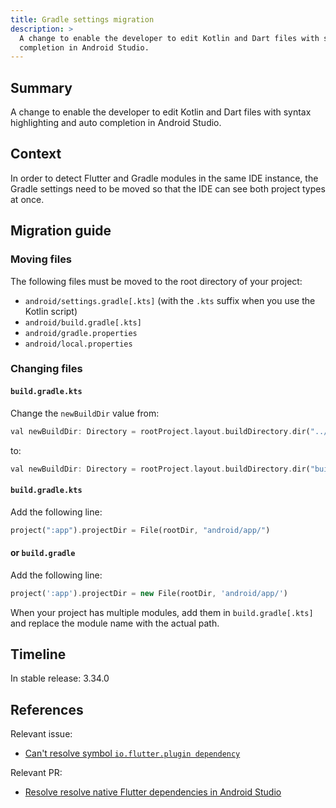 ```yaml
---
title: Gradle settings migration
description: >
  A change to enable the developer to edit Kotlin and Dart files with syntax highlighting and auto
  completion in Android Studio.
---
```


## Summary

A change to enable the developer to edit Kotlin and Dart files with syntax highlighting and auto
completion in Android Studio.

## Context

In order to detect Flutter and Gradle modules in the same IDE instance, the Gradle settings need to be
moved so that the IDE can see both project types at once.

## Migration guide

### Moving files

The following files must be moved to the root directory of your project:
- `android/settings.gradle[.kts]` (with the `.kts` suffix when you use the Kotlin script)
- `android/build.gradle[.kts]`
- `android/gradle.properties`
- `android/local.properties`

### Changing files

#### `build.gradle.kts`

Change the `newBuildDir` value from:
```dart
val newBuildDir: Directory = rootProject.layout.buildDirectory.dir("../../build").get()
```
to:
```dart
val newBuildDir: Directory = rootProject.layout.buildDirectory.dir("build").get()
```

#### `build.gradle.kts`

Add the following line:
```dart
project(":app").projectDir = File(rootDir, "android/app/")
```

#### or `build.gradle`

Add the following line:
```dart
project(':app').projectDir = new File(rootDir, 'android/app/')
```

When your project has multiple modules, add them in `build.gradle[.kts]` and
replace the module name with the actual path.

## Timeline

In stable release: 3.34.0

## References

Relevant issue:

* [Can't resolve symbol `io.flutter.plugin dependency`][Issue-19830]

Relevant PR:

* [Resolve resolve native Flutter dependencies in Android Studio][PR-167332]

[PR-167332]: {{site.repo.flutter}}/pull/167332
[Issue-19830]: {{site.repo.flutter}}/issues/19830
